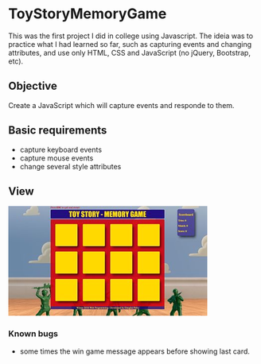 # ToyStoryMemoryGame

This was the first project I did in college using Javascript. The ideia was to practice what I had learned so far, such as capturing events and changing attributes, and use only HTML, CSS and JavaScript (no jQuery, Bootstrap, etc).

## Objective
Create a JavaScript which will capture events and responde to them.

## Basic requirements
* capture keyboard events
* capture mouse events
* change several style attributes

## View

![alt text](https://github.com/dpetla/ToyStoryMemoryGame/blob/master/image/MemoryGameScreen_opt.jpg)

### Known bugs
* some times the win game message appears before showing last card.
